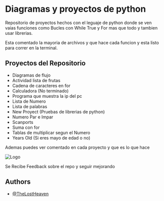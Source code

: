 # Diagramas y proyectos de python

Repositorio de proyectos hechos con el leguaje de python donde se ven vaias funciones como Bucles con While True y For mas que todo y tambien usar librerias.

Esta comentado la mayoria de archivos y que hace cada funcion y esta listo para correr en la terminal.

## Proyectos del Repositorio
- Diagramas de flujo
- Actividad lista de frutas
- Cadena de caracteres en for 
- Calculadora (No terminado)
- Programa que muestra la ip del pc
- Lista de Numero
- Lista de palabras
- New Proyect (Pruebas de librerias de python)
- Numero Par e Impar
- Scanports
- Suma con for
- Tablas de multiplicar segun el Numero
- Years Old (Si eres mayo de edad o no)

Ademas puedes ver comentado en cada proyecto y que es lo que hace


![Logo](https://www.python.org/static/community_logos/python-logo-inkscape.svg)

Se Recibe Feedback sobre el repo y seguir mejorando

## Authors

- [@TheLostHeaven](https://github.com/TheLostHeaven)
